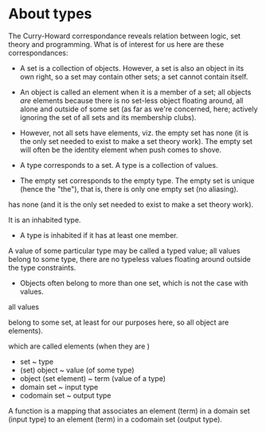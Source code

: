 # About types

The Curry-Howard correspondance reveals relation between logic, set theory and programming. What is of interest for us here are these correspondances:

* A set is a collection of objects. However, a set is also an object in its own right, so a set may contain other sets; a set cannot contain itself.
* An object is called an element when it is a member of a set; all objects *are* elements because there is no set-less object floating around, all alone and outside of some set (as far as we're concerned, here; actively ignoring the set of all sets and its membership clubs).
* However, not all sets have elements, viz. the empty set has none (it is the only set needed to exist to make a set theory work). The empty set will often be the identity element when push comes to shove.


* A type corresponds to a set. A type is a collection of values.

* The empty set corresponds to the empty type. The empty set is unique (hence the "the"), that is, there is only one empty set (no aliasing).

has none (and it is the only set needed to exist to make a set theory work).


It is an inhabited type.
* A type is inhabited if it has at least one member.


A value of some particular type may be called a typed value; all values belong to some type, there are no typeless values floating around outside the type constraints.

* Objects often belong to more than one set, which is not the case with values.


all values 


belong to some set, at least for our purposes here, so all object are elements).

which are called elements (when they are )


- set ~ type
- (set) object ~ value (of some type)
- object (set element) ~ term (value of a type)
- domain set ~ input type
- codomain set ~ output type

A function is a mapping that associates an element (term) in a domain set (input type) to an element (term) in a codomain set (output type).
